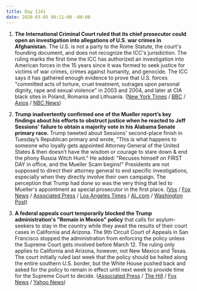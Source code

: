 ```yaml
---
title: Day 1141
date: 2020-03-05 06:11:00 -08:00
---
```


1. **The International Criminal Court ruled that its chief prosecutor could open an investigation into allegations of U.S. war crimes in Afghanistan.** The U.S. is not a party to the Rome Statute, the court's founding document, and does not recognize the ICC's jurisdiction. The ruling marks the first time the ICC has authorized an investigation into American forces in the 15 years since it was formed to seek justice for victims of war crimes, crimes against humanity, and genocide. The ICC says it has gathered enough evidence to prove that U.S. forces "committed acts of torture, cruel treatment, outrages upon personal dignity, rape and sexual violence" in 2003 and 2004, and later at CIA black sites in Poland, Romania and Lithuania. ([New York Times](https://www.nytimes.com/2020/03/05/world/europe/afghanistan-war-crimes-icc.html) / [BBC](https://www.bbc.com/news/world-asia-51751717) / [Axios](https://www.axios.com/international-criminal-court-afghanistan-war-crimes-66174abf-c141-4a01-9c01-126f82a2f58a.html) / [NBC News](https://www.nbcnews.com/news/world/icc-approves-probe-u-s-personnel-alleged-war-crimes-afghanistan-n1150276))

2. **Trump inadvertently confirmed one of the Mueller report’s key findings about his efforts to obstruct justice when he reacted to Jeff Sessions' failure to obtain a majority vote in his Alabama Senate primary race.** Trump tweeted about Sessions' second-place finish in Tuesday’s Republican primary and wrote, "This is what happens to someone who loyally gets appointed Attorney General of the United States & then doesn’t have the wisdom or courage to stare down & end the phony Russia Witch Hunt." He added: "Recuses himself on FIRST DAY in office, and the Mueller Scam begins!" Presidents are not supposed to direct their attorney general to end specific investigations, especially when they directly involve their own campaign. The perception that Trump had done so was the very thing that led to Mueller's appointment as special prosecutor in the first place. ([Vox](https://www.vox.com/2020/3/4/21164977/trump-jeff-sessions-alabama-senate-obstruction-of-justice) / [Fox News](https://www.foxnews.com/politics/trump-tears-into-jeff-sessions-after-former-ag-forced-into-runoff-for-old-senate-seat) / [Associated Press](https://apnews.com/d1c24f2801398bcedc89746e624a74ce) / [Los Angeles Times](https://www.latimes.com/world-nation/story/2020-03-04/trump-attacks-sessions-ahead-of-primary-runoff-for-us-senate) / [AL.com](https://www.al.com/news/2020/03/donald-trump-tweets-about-jeff-sessions-runoff-this-is-what-happens.html) / [Washington Post](https://www.washingtonpost.com/politics/2020/03/04/an-emboldened-trump-says-quiet-part-out-loud-about-why-he-fired-jeff-sessions/))

3. **A federal appeals court temporarily blocked the Trump administration's "Remain in Mexico" policy** that calls for asylum-seekers to stay in the country while they await the results of their court cases in California and Arizona. The 9th Circuit Court of Appeals in San Francisco stopped the administration from enforcing the policy unless the Supreme Court gets involved before March 12. The ruling only applies to California and Arizona, however, not New Mexico and Texas. The court initially ruled last week that the policy should be halted along the entire southern U.S. border, but the White House pushed back and asked for the policy to remain in effect until next week to provide time for the Supreme Court to decide. ([Associated Press](https://apnews.com/d9d5a39f856173becfcec2c51cb92fa9) / [The Hill](https://thehill.com/regulation/court-battles/486063-court-blocks-trump-administrations-remain-in-mexico-plan) / [Fox News](https://www.foxnews.com/politics/court-trump-administration-remain-in-mexico-policy-arizona-california) / [Yahoo News](https://news.yahoo.com/court-blocks-remain-mexico-policy-013358089.html))